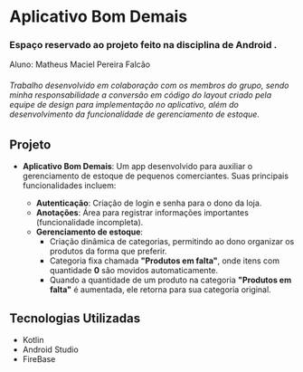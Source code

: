 # Aplicativo Bom Demais

### <p align="left">Espaço reservado ao projeto feito na disciplina de Android .</p>
 Aluno: Matheus Maciel Pereira Falcão
 
 ###### Trabalho desenvolvido em colaboração com os membros do grupo, sendo minha responsabilidade a conversão em código do layout criado pela equipe de design para implementação no aplicativo, além do desenvolvimento da funcionalidade de gerenciamento de estoque.
 


## Projeto

- **Aplicativo Bom Demais**: Um app desenvolvido para auxiliar o gerenciamento de estoque de pequenos comerciantes. Suas principais funcionalidades incluem:

  - **Autenticação**: Criação de login e senha para o dono da loja.
  - **Anotações**: Área para registrar informações importantes (funcionalidade incompleta).
  - **Gerenciamento de estoque**: 
    - Criação dinâmica de categorias, permitindo ao dono organizar os produtos da forma que preferir.
    - Categoria fixa chamada **"Produtos em falta"**, onde itens com quantidade **0** são movidos automaticamente.
    - Quando a quantidade de um produto na categoria **"Produtos em falta"** é aumentada, ele retorna para sua categoria original.

## Tecnologias Utilizadas

- Kotlin
- Android Studio
- FireBase
